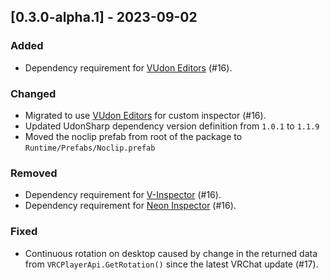 ## [0.3.0-alpha.1] - 2023-09-02

### Added
- Dependency requirement for [VUdon Editors](https://github.com/Varneon/VUdon-Editors) (#16).

### Changed
- Migrated to use [VUdon Editors](https://github.com/Varneon/VUdon-Editors) for custom inspector (#16).
- Updated UdonSharp dependency version definition from `1.0.1` to `1.1.9`
- Moved the noclip prefab from root of the package to `Runtime/Prefabs/Noclip.prefab`

### Removed
- Dependency requirement for [V-Inspector](https://github.com/Varneon/V-Inspector) (#16).
- Dependency requirement for [Neon Inspector](https://github.com/Varneon/Neon-Inspector) (#16).

### Fixed
- Continuous rotation on desktop caused by change in the returned data from `VRCPlayerApi.GetRotation()` since the latest VRChat update (#17).
